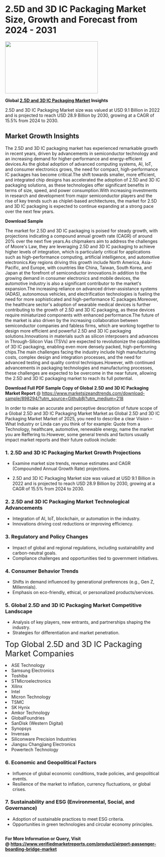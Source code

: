 <H1>2.5D and 3D IC Packaging Market Size, Growth and Forecast from 2024 - 2031</H1><img class="aligncenter size-medium wp-image-584254" src="https://thirdeyenews.in/wp-content/uploads/2024/09/Global-Market-Research-300x168.jpeg" alt="" width="300" height="168" /><p><strong>Global&nbsp;<a href="https://www.marketsizeandtrends.com/download-sample/898294/?utm_source=Github8j?utm_medium=218">2.5D and 3D IC Packaging Market</a> Insights</strong></p><p>2.5D and 3D IC Packaging Market size was valued at USD 9.1 Billion in 2022 and is projected to reach USD 28.9 Billion by 2030, growing at a CAGR of 15.5% from 2024 to 2030.</p><p><h2>Market Growth Insights</h2> <p>The 2.5D and 3D IC packaging market has experienced remarkable growth in recent years, driven by advancements in semiconductor technology and an increasing demand for higher-performance and energy-efficient devices.As the global adoption of advanced computing systems, AI, IoT, and consumer electronics grows, the need for compact, high-performance IC packages has become critical.The shift towards smaller, more efficient, and integrated chip designs has accelerated the adoption of 2.5D and 3D IC packaging solutions, as these technologies offer significant benefits in terms of size, speed, and power consumption.With increasing investments in research and development from major semiconductor players and the rise of key trends such as chiplet-based architectures, the market for 2.5D and 3D IC packaging is expected to continue expanding at a strong pace over the next few years.</p> <p><strong>Download Sample</strong></p> <p>The market for 2.5D and 3D IC packaging is poised for steady growth, with projections indicating a compound annual growth rate (CAGR) of around 20% over the next five years.As chipmakers aim to address the challenges of Moore's Law, they are leveraging 2.5D and 3D IC packaging to achieve higher levels of integration, which is particularly critical for applications such as high-performance computing, artificial intelligence, and automotive electronics.Key regions driving this growth include North America, Asia-Pacific, and Europe, with countries like China, Taiwan, South Korea, and Japan at the forefront of semiconductor innovations.In addition to the growing demand in consumer electronics and mobile devices, the automotive industry is also a significant contributor to the market's expansion.The increasing reliance on advanced driver-assistance systems (ADAS), autonomous vehicles, and electrification technologies is fueling the need for more sophisticated and high-performance IC packages.Moreover, the healthcare sector's adoption of wearable medical devices is further contributing to the growth of 2.5D and 3D IC packaging, as these devices require miniaturized components with enhanced performance.The future of the market is also driven by the increasing collaboration between semiconductor companies and fabless firms, which are working together to design more efficient and powerful 2.5D and 3D IC packaging solutions.Innovations in materials such as silicon interposers and advances in Through-Silicon Vias (TSVs) are expected to revolutionize the capabilities of 3D IC packaging, enabling even more densely packed, high-performing chips.The main challenges facing the industry include high manufacturing costs, complex design and integration processes, and the need for advanced testing and quality control techniques.However, with continued advancements in packaging technologies and manufacturing processes, these challenges are expected to be overcome in the near future, allowing the 2.5D and 3D IC packaging market to reach its full potential.<p><span class=""><strong>Download Full PDF Sample Copy of Global 2.5D and 3D IC Packaging Market Report</strong> @ <a href="https://www.marketsizeandtrends.com/download-sample/898294/?utm_source=Github8j?utm_medium=218" target="_blank">https://www.marketsizeandtrends.com/download-sample/898294/?utm_source=Github8j?utm_medium=218</a></span></p><p>In order to make an accurate and perceptive description of future scope of a Global&nbsp;2.5D and 3D IC Packaging Market Market as Global&nbsp;2.5D and 3D IC Packaging Market Market of 2025, you need to describe a clear Vision &ndash; What Industry or Linda can you think of for example: Quote from a Technology, healthcare, automotive, renewable energy, name the market you are Reffering to.However, some general trends and factors usually impact market reports and their future outlook include:</p><h3>1.&nbsp;<strong>2.5D and 3D IC Packaging Market Growth Projections</strong></h3><ul><li>Examine market size trends, revenue estimates and CAGR (Compounded Annual Growth Rate) projections.</li><li><p>2.5D and 3D IC Packaging Market size was valued at USD 9.1 Billion in 2022 and is projected to reach USD 28.9 Billion by 2030, growing at a CAGR of 15.5% from 2024 to 2030.</p></li></ul><h3>2.&nbsp;<strong>2.5D and 3D IC Packaging Market Technological Advancements</strong></h3><ul><li>Integration of AI, IoT, blockchain, or automation in the industry.</li><li>Innovations driving cost reductions or improving efficiency.</li></ul><h3>3.&nbsp;<strong>Regulatory and Policy Changes</strong></h3><ul><li>Impact of global and regional regulations, including sustainability and carbon-neutral goals.</li><li>Compliance challenges and opportunities tied to government initiatives.</li></ul><h3>4.&nbsp;<strong>Consumer Behavior Trends</strong></h3><ul><li>Shifts in demand influenced by generational preferences (e.g., Gen Z, Millennials).</li><li>Emphasis on eco-friendly, ethical, or personalized products/services.</li></ul><h3>5.&nbsp;<strong>Global 2.5D and 3D IC Packaging Market Competitive Landscape</strong></h3><ul><li>Analysis of key players, new entrants, and partnerships shaping the industry.</li><li>Strategies for differentiation and market penetration.</li></ul><p data-pm-slice="1 1 []"><span style="color: inherit; font-family: inherit; font-size: 25px;">Top Global 2.5D and 3D IC Packaging Market Companies</span></p><div class="" data-test-id=""><p><li>ASE Technology</li><li> Samsung Electronics</li><li> Toshiba</li><li> STMicroelectronics</li><li> Xilinx</li><li> Intel</li><li> Micron Technology</li><li> TSMC</li><li> SK Hynix</li><li> Amkor Technology</li><li> GlobalFoundries</li><li> SanDisk (Western Digital)</li><li> Synopsys</li><li> Invensas</li><li> Siliconware Precision Industries</li><li> Jiangsu Changjiang Electronics</li><li> Powertech Technology</li></p></div><h3>6.&nbsp;<strong>Economic and Geopolitical Factors</strong></h3><ul><li>Influence of global economic conditions, trade policies, and geopolitical events.</li><li>Resilience of the market to inflation, currency fluctuations, or global crises.</li></ul><h3>7.&nbsp;<strong>Sustainability and ESG (Environmental, Social, and Governance)</strong></h3><ul><li>Adoption of sustainable practices to meet ESG criteria.</li><li>Opportunities in green technologies and circular economy principles.</li></ul><h2><strong style="font-size: 14px;">For More Information or Query, Visit @&nbsp;</strong><a style="background-color: #ffffff; font-size: 14px;" href="https://www.marketsizeandtrends.com/report/2-5d-and-3d-ic-packaging-market/" target="_blank">https://www.verifiedmarketreports.com/product/airport-passenger-boarding-bridge-market</a></h2>
